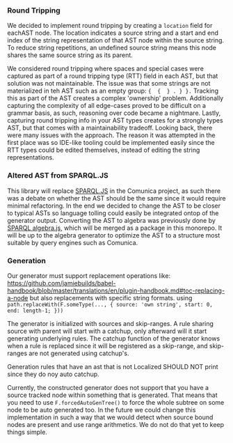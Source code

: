 ### Round Tripping

We decided to implement round tripping by creating a `location` field for eachAST node.
The location indicates a source string and a start and end index of the string representation of that AST node within the source string.
To reduce string repetitions, an undefined source string means this node shares the same source string as its parent.

We considered round tripping where spaces and special cases were captured as part of a round tripping type (RTT) field in each AST,
but that solution was not maintainable. The issue was that some strings are not materialized in teh AST such as an empty group: `{  {  } . } }.`
Tracking this as part of the AST creates a complex 'ownership' problem.
Additionally capturing the complexity of all edge-cases proved to be difficult on a grammar basis, as such, reasoning over code became a nightmare.
Lastly, capturing round tripping info in your AST types creates for a strongly types AST, but that comes with a maintainability tradeoff.
Looking back, there were many issues with the approach.
The reason it was attempted in the first place was so IDE-like tooling could be implemented easily since the RTT types could be edited themselves,
instead of editing the string representations.

### Altered AST from SPARQL.JS

This library will replace [SPARQL.JS](https://github.com/RubenVerborgh/SPARQL.js/) in the Comunica project, as such there was a debate on whether the AST should be the same since it would require minimal refactoring.
In the end we decided to change the AST to be closer to typical ASTs so language tolling could easily be integrated ontop of the generator output.
Converting the AST to algebra was previously done by [SPARQL algebra.js](https://github.com/joachimvh/SPARQLAlgebra.js),
which will be merged as a package in this monorepo.
It will be up to the algebra generator to optimize the AST to a structure most suitable by query engines such as Comunica.

### Generation
Our generator must support
replacement operations like: https://github.com/jamiebuilds/babel-handbook/blob/master/translations/en/plugin-handbook.md#toc-replacing-a-node
but also replacements with specific string formats. using `path.replaceWith(F.someType(..., { source: 'own string', start: 0, end: length-1; }))`

The generator is initialized with sources and skip-ranges.
A rule sharing source with parent will start with a catchup, only afterward will it start generating underlying rules.
The catchup function of the generator knows when a rule is replaced since it will be registered as a skip-range, and skip-ranges are not generated using catchup's.

Generation rules that have an ast that is not Localized SHOULD NOT print since they do noy auto catchup.

Currently, the constructed generator does not support that you have a source tracked node within something that is generated.
That means that you need to use `F.forcedAutoGenTree()` to force the whole subtree on some node to be auto generated too.
In the future we could change this implementation in such a way that we would detect when source bound nodes are present and use range arithmetics.
We do not do that yet to keep things simple.
